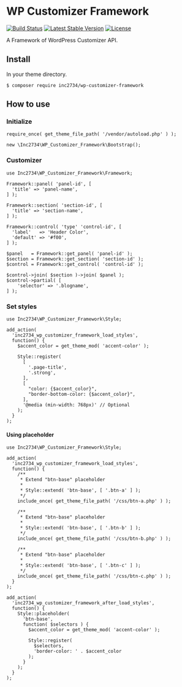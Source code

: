 # WP Customizer Framework

[![Build Status](https://travis-ci.org/inc2734/wp-customizer-framework.svg?branch=master)](https://travis-ci.org/inc2734/wp-customizer-framework)
[![Latest Stable Version](https://poser.pugx.org/inc2734/wp-customizer-framework/v/stable)](https://packagist.org/packages/inc2734/wp-customizer-framework)
[![License](https://poser.pugx.org/inc2734/wp-customizer-framework/license)](https://packagist.org/packages/inc2734/wp-customizer-framework)

A Framework of WordPress Customizer API.

## Install

In your theme directory.

```
$ composer require inc2734/wp-customizer-framework
```

## How to use
### Initialize
```
require_once( get_theme_file_path( '/vendor/autoload.php' ) );

new \Inc2734\WP_Customizer_Framework\Bootstrap();
```

### Customizer
```
use Inc2734\WP_Customizer_Framework\Framework;

Framework::panel( 'panel-id', [
  'title' => 'panel-name',
] );

Framework::section( 'section-id', [
  'title' => 'section-name',
] );

Framework::control( 'type' 'control-id', [
  'label'   => 'Header Color',
  'default' => '#f00',
] );

$panel   = Framework::get_panel( 'panel-id' );
$section = Framework::get_section( 'section-id' );
$control = Framework::get_control( 'control-id' );

$control->join( $section )->join( $panel );
$control->partial( [
	'selector' => '.blogname',
] );
```

### Set styles
```
use Inc2734\WP_Customizer_Framework\Style;

add_action(
  'inc2734_wp_customizer_framework_load_styles',
  function() {
    $accent_color = get_theme_mod( 'accent-color' );

    Style::register(
      [
        '.page-title',
        '.strong',
      ],
      [
        "color: {$accent_color}",
        "border-bottom-color: {$accent_color}",
      ],
      '@media (min-width: 768px)' // Optional
    );
  }
);
```

#### Using placeholder
```
use Inc2734\WP_Customizer_Framework\Style;

add_action(
  'inc2734_wp_customizer_framework_load_styles',
  function() {
    /**
     * Extend "btn-base" placeholder
     *
     * Style::extend( 'btn-base', [ '.btn-a' ] );
     */
    include_once( get_theme_file_path( '/css/btn-a.php' ) );

    /**
     * Extend "btn-base" placeholder
     *
     * Style::extend( 'btn-base', [ '.btn-b' ] );
     */
    include_once( get_theme_file_path( '/css/btn-b.php' ) );

    /**
     * Extend "btn-base" placeholder
     *
     * Style::extend( 'btn-base', [ '.btn-c' ] );
     */
    include_once( get_theme_file_path( '/css/btn-c.php' ) );
  }
);

add_action(
  'inc2734_wp_customizer_framework_after_load_styles',
  function() {
    Style::placeholder(
      'btn-base',
      function( $selectors ) {
        $accent_color = get_theme_mod( 'accent-color' );

        Style::register(
          $selectors,
          'border-color: ' . $accent_color
        );
      }
    );
  }
);
```
